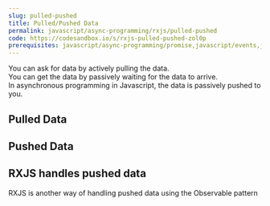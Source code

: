 ```yaml
---
slug: pulled-pushed
title: Pulled/Pushed Data
permalink: javascript/async-programming/rxjs/pulled-pushed
code: https://codesandbox.io/s/rxjs-pulled-pushed-zol0p
prerequisites: javascript/async-programming/promise,javascript/events,javascript/generator-functions
---
```


You can ask for data by actively pulling the data.  
You can get the data by passively waiting for the data to arrive.  
In asynchronous programming in Javascript, the data is passively pushed to you.  

## Pulled Data

## Pushed Data

## RXJS handles pushed data

RXJS is another way of handling pushed data using the Observable pattern


